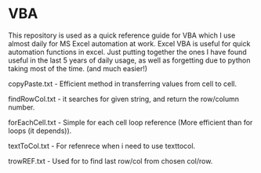 # VBA

This repository is used as a quick reference guide for VBA which I use almost daily for MS Excel automation at work. Excel VBA is useful for quick automation functions in excel. Just putting together the ones I have found useful in the last 5 years of daily usage, as well as forgetting due to python taking most of the time. (and much easier!)

copyPaste.txt - Efficient method in transferring values from cell to cell.

findRowCol.txt - it searches for given string, and return the row/column number.

forEachCell.txt - Simple for each cell loop reference (More efficient than for loops (it depends)).

textToCol.txt - For refenrece when i need to use texttocol.

trowREF.txt - Used for to find last row/col from chosen col/row.

